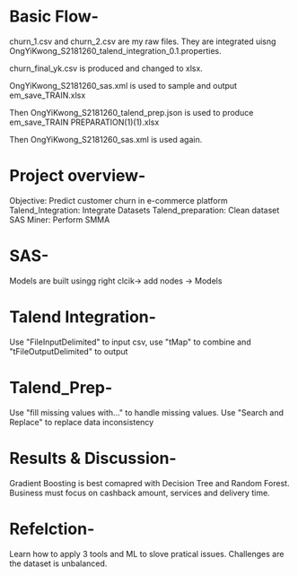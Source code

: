 # Basic Flow-
churn_1.csv and churn_2.csv are my raw files. They are integrated uisng OngYiKwong_S2181260_talend_integration_0.1.properties.

churn_final_yk.csv is produced and changed to xlsx.

OngYiKwong_S2181260_sas.xml is used to sample and output em_save_TRAIN.xlsx

Then OngYiKwong_S2181260_talend_prep.json is used to produce em_save_TRAIN PREPARATION(1)(1).xlsx

Then OngYiKwong_S2181260_sas.xml is used again.

# Project overview-
Objective: Predict customer churn in e-commerce platform
Talend_Integration: Integrate Datasets
Talend_preparation: Clean dataset
SAS Miner: Perform SMMA

# SAS-
Models are built usingg right clcik-> add nodes -> Models

# Talend Integration-
Use "FileInputDelimited" to input csv, use "tMap" to combine and "tFileOutputDelimited" to output

# Talend_Prep-
Use "fill missing values with..." to handle missing values. Use "Search and Replace" to replace data inconsistency

# Results & Discussion-
Gradient Boosting is best comapred with Decision Tree and Random Forest. Business must focus on cashback amount, services and delivery time.

# Refelction-
Learn how to apply 3 tools and ML to slove pratical issues. Challenges are the dataset is unbalanced.
